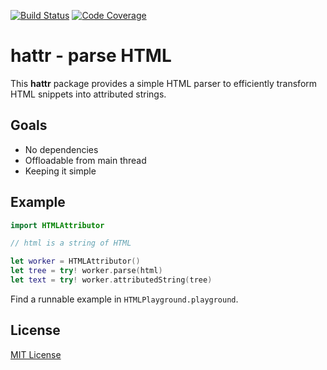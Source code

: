 [![Build Status](https://secure.travis-ci.org/michaelnisi/hattr.svg)](http://travis-ci.org/michaelnisi/hattr)
[![Code Coverage](https://codecov.io/github/michaelnisi/hattr/coverage.svg?branch=master)](https://codecov.io/github/michaelnisi/hattr?branch=master)

# hattr - parse HTML

This **hattr** package provides a simple HTML parser to efficiently transform HTML snippets into attributed strings.

## Goals

- No dependencies
- Offloadable from main thread
- Keeping it simple

## Example

```swift
import HTMLAttributor

// html is a string of HTML

let worker = HTMLAttributor()
let tree = try! worker.parse(html)
let text = try! worker.attributedString(tree)
```

Find a runnable example in `HTMLPlayground.playground`.

## License

[MIT License](https://raw.github.com/michaelnisi/hattr/master/LICENSE)
